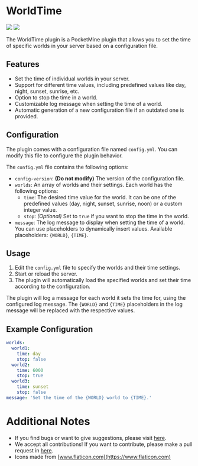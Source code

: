 # WorldTime

[![](https://poggit.pmmp.io/shield.state/WorldTime)](https://poggit.pmmp.io/p/WorldTime)
[![](https://poggit.pmmp.io/shield.dl.total/WorldTime)](https://poggit.pmmp.io/p/WorldTime)

The WorldTime plugin is a PocketMine plugin that allows you to set the time of specific worlds in your server based on a configuration file.

## Features

- Set the time of individual worlds in your server.
- Support for different time values, including predefined values like day, night, sunset, sunrise, etc.
- Option to stop the time in a world.
- Customizable log message when setting the time of a world.
- Automatic generation of a new configuration file if an outdated one is provided.

## Configuration

The plugin comes with a configuration file named `config.yml`. You can modify this file to configure the plugin behavior.

The `config.yml` file contains the following options:

- `config-version`: **(Do not modify)** The version of the configuration file.
- `worlds`: An array of worlds and their settings. Each world has the following options:
  - `time`: The desired time value for the world. It can be one of the predefined values (day, night, sunset, sunrise, noon) or a custom integer value.
  - `stop`: *(Optional)* Set to `true` if you want to stop the time in the world.
- `message`: The log message to display when setting the time of a world. You can use placeholders to dynamically insert values. Available placeholders: `{WORLD}`, `{TIME}`.

## Usage

1. Edit the `config.yml` file to specify the worlds and their time settings.
2. Start or reload the server.
3. The plugin will automatically load the specified worlds and set their time according to the configuration.

The plugin will log a message for each world it sets the time for, using the configured log message. The `{WORLD}` and `{TIME}` placeholders in the log message will be replaced with the respective values.

## Example Configuration

```yaml
worlds:
  world1:
    time: day
    stop: false
  world2:
    time: 6000
    stop: true
  world3:
    time: sunset
    stop: false
message: 'Set the time of the {WORLD} world to {TIME}.'
```

# Additional Notes

- If you find bugs or want to give suggestions, please visit [here](https://github.com/AIPTU/WorldTime/issues).
- We accept all contributions! If you want to contribute, please make a pull request in [here](https://github.com/AIPTU/WorldTime/pulls).
- Icons made from [www.flaticon.com](https://www.flaticon.com)
